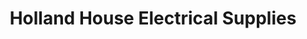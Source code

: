 ---
title: "Holland House Electrical Supplies"
url: /edinburgh/holland-house-electrical-supplies/
shop: doityourself
---